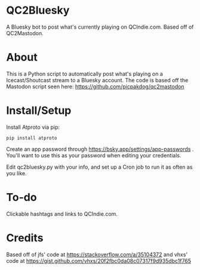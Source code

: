 # QC2Bluesky

A Bluesky bot to post what's currently playing on QCIndie.com. Based off of QC2Mastodon.

# About

This is a Python script to automatically post what's playing on a Icecast/Shoutcast stream to a Bluesky account. The code is based off the Mastodon script seen here: https://github.com/picpakdog/qc2mastodon

# Install/Setup

Install Atproto via pip:

    pip install atproto

Create an app password through https://bsky.app/settings/app-passwords . You'll want to use this as your password when editing your credentials.

Edit qc2bluesky.py with your info, and set up a Cron job to run it as often as you like.

# To-do

Clickable hashtags and links to QCIndie.com.

# Credits

Based off of jfs' code at https://stackoverflow.com/a/35104372 and vhxs' code at https://gist.github.com/vhxs/20f2fbc0da08c07317f9d935dbc1f765
